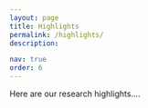 ```yaml
---
layout: page
title: Highlights
permalink: /highlights/
description: 

nav: true
order: 6
---
```


Here are our research highlights....